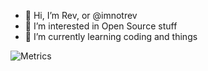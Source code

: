 - 👋 Hi, I’m Rev, or @imnotrev
- 👀 I’m interested in Open Source stuff
- 🌱 I’m currently learning coding and things

![Metrics](https://metrics.lecoq.io/username)
